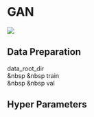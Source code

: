 # GAN
![](https://github.com/1991yuyang/GAN/blob/main/train_process.gif)
## Data Preparation  
data_root_dir  
&nbsp &nbsp train  
&nbsp &nbsp val  
## Hyper Parameters  
